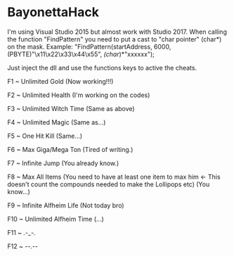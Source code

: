 # BayonettaHack

I'm using Visual Studio 2015 but almost work with Studio 2017. When calling the function "FindPattern" you need to put a cast to "char pointer" (char*) on the mask. Example: "FindPattern(startAddress, 6000, (PBYTE)"\x11\x22\x33\x44\x55", *(char*)*"xxxxxx");

Just inject the dll and use the functions keys to active the cheats.

F1 ~ Unlimited Gold (Now working!!!)

F2 ~ Unlimited Health (I'm working on the codes)

F3 ~ Unlimited Witch Time (Same as above)

F4 ~ Unlimited Magic (Same as...)

F5 ~ One Hit Kill (Same...)

F6 ~ Max Giga/Mega Ton (Tired of writing.)

F7 ~ Infinite Jump (You already know.)

F8 ~ Max All Items (You need to have at least one item to max him <- This doesn't count the compounds needed to make the Lollipops etc) (You know...)

F9 ~ Infinite Alfheim Life (Not today bro)

F10 ~ Unlimited Alfheim Time (...)

F11 ~ *.*-_-*.*

F12 ~ -_-*.*-_-
